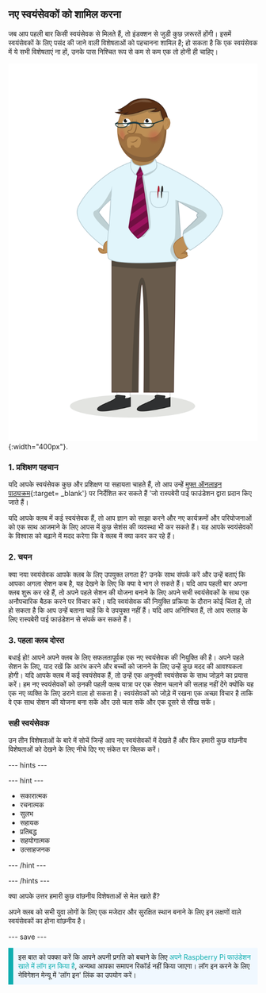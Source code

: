 ## नए स्वयंसेवकों को शामिल करना

जब आप पहली बार किसी स्वयंसेवक से मिलते हैं, तो इंडक्शन से जुडी कुछ ज़रूरतें होंगी। इसमें स्वयंसेवकों के लिए पसंद की जाने वाली विशेषताओं को पहचानना शामिल है; हो सकता है कि एक स्वयंसेवक में ये सभी विशेषताएं ना हों, उनके पास निश्चित रूप से कम से कम एक तो होनी ही चाहिए।

![एक वयस्क स्वयंसेवक।](images/10-Adult.png){:width="400px"}.
### 1. प्रशिक्षण पहचान

यदि आपके स्वयंसेवक कुछ और प्रशिक्षण या सहायता चाहते हैं, तो आप उन्हें [मुफ्त ऑनलाइन पाठ्यक्रम](https://www.futurelearn.com/partners/raspberry-pi){:target= _blank'} पर निर्देशित कर सकते हैं 'जो रास्पबेरी पाई फाउंडेशन द्वारा प्रदान किए जाते हैं।

यदि आपके क्लब में कई स्वयंसेवक हैं, तो आप ज्ञान को साझा करने और नए कार्यक्रमों और परियोजनाओं को एक साथ आजमाने के लिए आपस में कुछ सेशंस की व्यवस्था भी कर सकते हैं। यह आपके स्वयंसेवकों के विश्वास को बढ़ाने में मदद करेगा कि वे क्लब में क्या कवर कर रहे हैं।

### 2. चयन

क्या नया स्वयंसेवक आपके क्लब के लिए उपयुक्त लगता है? उनके साथ संपर्क करें और उन्हें बताएं कि आपका अगला सेशन कब है, यह देखने के लिए कि क्या वे भाग ले सकते हैं। यदि आप पहली बार अपना क्लब शुरू कर रहे हैं, तो अपने पहले सेशन की योजना बनाने के लिए अपने सभी स्वयंसेवकों के साथ एक अनौपचारिक बैठक करने पर विचार करें। यदि स्वयंसेवक की नियुक्ति प्रक्रिया के दौरान कोई चिंता है, तो हो सकता है कि आप उन्हें बताना चाहें कि वे उपयुक्त नहीं हैं। यदि आप अनिश्चित हैं, तो आप सलाह के लिए रास्पबेरी पाई फाउंडेशन से संपर्क कर सकते हैं।

### 3. पहला क्लब दोस्त

बधाई हो! आपने अपने क्लब के लिए सफलतापूर्वक एक नए स्वयंसेवक की नियुक्ति की है। अपने पहले सेशन के लिए, याद रखें कि आरंभ करने और बच्चों को जानने के लिए उन्हें कुछ मदद की आवश्यकता होगी। यदि आपके क्लब में कई स्वयंसेवक हैं, तो उन्हें एक अनुभवी स्वयंसेवक के साथ जोड़ने का प्रयास करें। हम नए स्वयंसेवकों को उनकी पहली क्लब यात्रा पर एक सेशन चलाने की सलाह नहीं देंगे क्योंकि यह एक नए व्यक्ति के लिए डराने वाला हो सकता है। स्वयंसेवकों को जोड़े में रखना एक अच्छा विचार है ताकि वे एक साथ सेशन की योजना बना सकें और उसे चला सकें और एक दूसरे से सीख सकें।

### सही स्वयंसेवक

उन तीन विशेषताओं के बारे में सोचें जिन्हें आप नए स्वयंसेवकों में देखते हैं और फिर हमारी कुछ वांछनीय विशेषताओं को देखने के लिए नीचे दिए गए संकेत पर क्लिक करें।

--- hints ---

--- hint ---

* सकारात्मक
* रचनात्मक
* सुलभ
* सहायक
* प्रतिबद्ध
* सहयोगात्मक
* उत्साहजनक

--- /hint ---

--- /hints ---

क्या आपके उत्तर हमारी कुछ वांछनीय विशेषताओं से मेल खाते हैं?

अपने क्लब को सभी युवा लोगों के लिए एक मजेदार और सुरक्षित स्थान बनाने के लिए इन लक्षणों वाले स्वयंसेवकों का होना वांछनीय है।

--- save ---

<p style="border-left: solid; border-width:10px; border-color: #0faeb0; background-color: aliceblue; padding: 10px;">
इस बात को पक्का करें कि आपने अपनी प्रगति को बचाने के लिए <span style="color: #0faeb0">अपने Raspberry Pi फाउंडेशन खाते में लॉग इन किया है</span>, अन्यथा आपका समापन रिकॉर्ड नहीं किया जाएगा। लॉग इन करने के लिए नेविगेशन मेन्यू में 'लॉग इन' लिंक का उपयोग करें।
</p>
